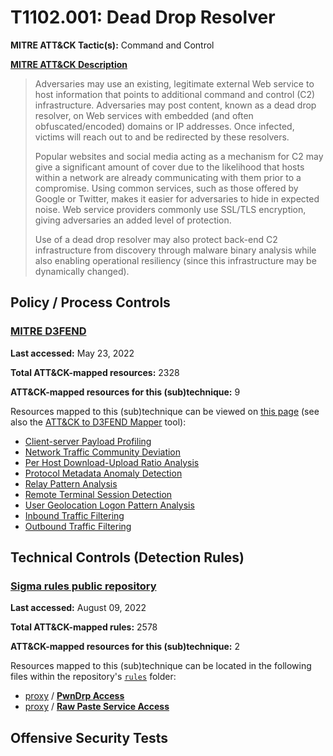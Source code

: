 # T1102.001: Dead Drop Resolver
**MITRE ATT&CK Tactic(s):** Command and Control

**[MITRE ATT&CK Description](https://attack.mitre.org/techniques/T1102/001)**
<blockquote>Adversaries may use an existing, legitimate external Web service to host information that points to additional command and control (C2) infrastructure. Adversaries may post content, known as a dead drop resolver, on Web services with embedded (and often obfuscated/encoded) domains or IP addresses. Once infected, victims will reach out to and be redirected by these resolvers.

Popular websites and social media acting as a mechanism for C2 may give a significant amount of cover due to the likelihood that hosts within a network are already communicating with them prior to a compromise. Using common services, such as those offered by Google or Twitter, makes it easier for adversaries to hide in expected noise. Web service providers commonly use SSL/TLS encryption, giving adversaries an added level of protection.

Use of a dead drop resolver may also protect back-end C2 infrastructure from discovery through malware binary analysis while also enabling operational resiliency (since this infrastructure may be dynamically changed).</blockquote>

## Policy / Process Controls
### [MITRE D3FEND](https://d3fend.mitre.org/)
**Last accessed:** May 23, 2022

**Total ATT&CK-mapped resources:** 2328

**ATT&CK-mapped resources for this (sub)technique:** 9

Resources mapped to this (sub)technique can be viewed on [this page](https://d3fend.mitre.org/) (see also the [ATT&CK to D3FEND Mapper](https://d3fend.mitre.org/tools/attack-mapper) tool):

* [Client-server Payload Profiling](https://d3fend.mitre.org/technique/d3f:Client-serverPayloadProfiling)
* [Network Traffic Community Deviation](https://d3fend.mitre.org/technique/d3f:NetworkTrafficCommunityDeviation)
* [Per Host Download-Upload Ratio Analysis](https://d3fend.mitre.org/technique/d3f:PerHostDownload-UploadRatioAnalysis)
* [Protocol Metadata Anomaly Detection](https://d3fend.mitre.org/technique/d3f:ProtocolMetadataAnomalyDetection)
* [Relay Pattern Analysis](https://d3fend.mitre.org/technique/d3f:RelayPatternAnalysis)
* [Remote Terminal Session Detection](https://d3fend.mitre.org/technique/d3f:RemoteTerminalSessionDetection)
* [User Geolocation Logon Pattern Analysis](https://d3fend.mitre.org/technique/d3f:UserGeolocationLogonPatternAnalysis)
* [Inbound Traffic Filtering](https://d3fend.mitre.org/technique/d3f:InboundTrafficFiltering)
* [Outbound Traffic Filtering](https://d3fend.mitre.org/technique/d3f:OutboundTrafficFiltering)

## Technical Controls (Detection Rules)
### [Sigma rules public repository](https://github.com/SigmaHQ/sigma)
**Last accessed:** August 09, 2022

**Total ATT&CK-mapped rules:** 2578

**ATT&CK-mapped resources for this (sub)technique:** 2

Resources mapped to this (sub)technique can be located in the following files within the repository's <code>[rules](https://github.com/SigmaHQ/sigma/tree/master/rules)</code> folder:

* [proxy](https://github.com/SigmaHQ/sigma/tree/master/rules/proxy/) / **[PwnDrp Access](https://github.com/SigmaHQ/sigma/blob/master/rules/proxy/proxy_pwndrop.yml)**
* [proxy](https://github.com/SigmaHQ/sigma/tree/master/rules/proxy/) / **[Raw Paste Service Access](https://github.com/SigmaHQ/sigma/blob/master/rules/proxy/proxy_raw_paste_service_access.yml)**


## Offensive Security Tests
